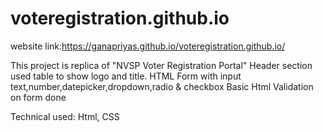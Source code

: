 # voteregistration.github.io

website link:https://ganapriyas.github.io/voteregistration.github.io/

This project is replica of "NVSP Voter Registration Portal"
Header section used table to show logo and title.
HTML Form with input text,number,datepicker,dropdown,radio & checkbox 
Basic Html Validation on form done

Technical used: Html, CSS
